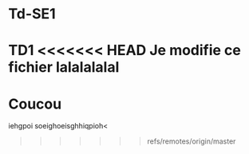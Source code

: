 # Td-SE1
TD1
<<<<<<< HEAD
Je modifie ce fichier
lalalalalal
=======
# Coucou
iehgpoi
soeighoeisghhiqpioh<
>>>>>>> refs/remotes/origin/master
